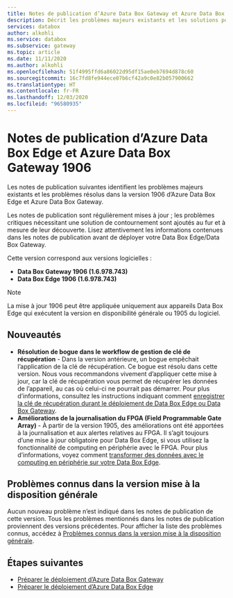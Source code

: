 ```yaml
---
title: Notes de publication d’Azure Data Box Gateway et Azure Data Box Edge 1906 | Microsoft Docs
description: Décrit les problèmes majeurs existants et les solutions pour Azure Data Box Gateway et Azure Data Box Edge, version 1906.
services: databox
author: alkohli
ms.service: databox
ms.subservice: gateway
ms.topic: article
ms.date: 11/11/2020
ms.author: alkohli
ms.openlocfilehash: 51f4995ffd6a86022d95df15ae0eb7694d878c60
ms.sourcegitcommit: 16c7fd8fe944ece07b6cf42a9c0e82b057900662
ms.translationtype: HT
ms.contentlocale: fr-FR
ms.lasthandoff: 12/03/2020
ms.locfileid: "96580935"
---
```

# <a name="azure-data-box-edge-and-azure-data-box-gateway-1906-release-notes"></a>Notes de publication d’Azure Data Box Edge et Azure Data Box Gateway 1906

Les notes de publication suivantes identifient les problèmes majeurs existants et les problèmes résolus dans la version 1906 d’Azure Data Box Edge et Azure Data Box Gateway. 

Les notes de publication sont régulièrement mises à jour ; les problèmes critiques nécessitant une solution de contournement sont ajoutés au fur et à mesure de leur découverte. Lisez attentivement les informations contenues dans les notes de publication avant de déployer votre Data Box Edge/Data Box Gateway.

Cette version correspond aux versions logicielles :

- **Data Box Gateway 1906 (1.6.978.743)**
- **Data Box Edge 1906 (1.6.978.743)**

> [!NOTE]
> La mise à jour 1906 peut être appliquée uniquement aux appareils Data Box Edge qui exécutent la version en disponibilité générale ou 1905 du logiciel.

## <a name="whats-new"></a>Nouveautés

- **Résolution de bogue dans le workflow de gestion de clé de récupération** - Dans la version antérieure, un bogue empêchait l’application de la clé de récupération. Ce bogue est résolu dans cette version. Nous vous recommandons vivement d’appliquer cette mise à jour, car la clé de récupération vous permet de récupérer les données de l’appareil, au cas où celui-ci ne pourrait pas démarrer. Pour plus d’informations, consultez les instructions indiquant comment [enregistrer la clé de récupération durant le déploiement de Data Box Edge ou Data Box Gateway](../databox-online/azure-stack-edge-deploy-connect-setup-activate.md#set-up-and-activate-the-physical-device).
- **Améliorations de la journalisation du FPGA (Field Programmable Gate Array)** - À partir de la version 1905, des améliorations ont été apportées à la journalisation et aux alertes relatives au FPGA. Il s’agit toujours d’une mise à jour obligatoire pour Data Box Edge, si vous utilisez la fonctionnalité de computing en périphérie avec le FPGA. Pour plus d’informations, voyez comment [transformer des données avec le computing en périphérie sur votre Data Box Edge](../databox-online/azure-stack-edge-deploy-configure-compute-advanced.md).

## <a name="known-issues-in-ga-release"></a>Problèmes connus dans la version mise à la disposition générale

Aucun nouveau problème n’est indiqué dans les notes de publication de cette version. Tous les problèmes mentionnés dans les notes de publication proviennent des versions précédentes. Pour afficher la liste des problèmes connus, accédez à [Problèmes connus dans la version mise à la disposition générale](data-box-gateway-release-notes.md#known-issues-in-ga-release).


## <a name="next-steps"></a>Étapes suivantes

- [Préparer le déploiement d’Azure Data Box Gateway](data-box-gateway-deploy-prep.md)
- [Préparer le déploiement d’Azure Data Box Edge](../databox-online/azure-stack-edge-deploy-prep.md)
